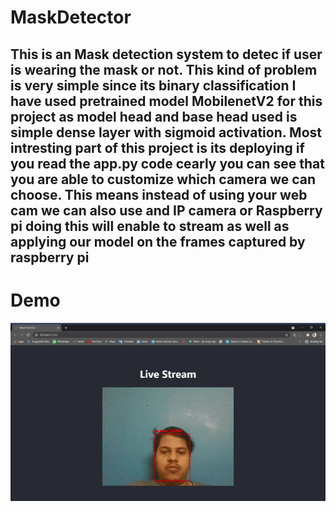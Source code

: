 # MaskDetector 
##  This is an Mask detection system to detec if user is wearing the mask or not. This kind of problem is very simple since its binary classification I have used pretrained model MobilenetV2 for this project as model head and base head used is simple dense layer with sigmoid activation. Most intresting part of this project is its deploying if you read the app.py code cearly you can see that you are able to customize which camera we can choose. This means instead of using your web cam we can also use and IP camera or Raspberry pi doing this will enable to stream as well as applying our model on the frames captured by raspberry pi



# Demo
![](demo.gif)
